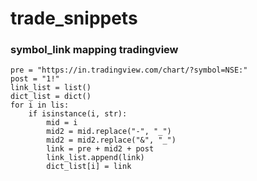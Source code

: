 # trade_snippets

### symbol_link mapping tradingview
    pre = "https://in.tradingview.com/chart/?symbol=NSE:"
    post = "1!"
    link_list = list()
    dict_list = dict()
    for i in lis:
        if isinstance(i, str):
            mid = i
            mid2 = mid.replace("-", "_")
            mid2 = mid2.replace("&", "_")
            link = pre + mid2 + post
            link_list.append(link)
            dict_list[i] = link
            
            

